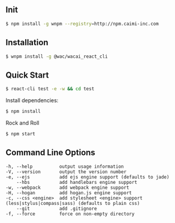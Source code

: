 ## Init 
```sh
$ npm install -g wnpm --registry=http://npm.caimi-inc.com
```


## Installation

```sh
$ wnpm install -g @wac/wacai_react_cli
```

## Quick Start

```bash
$ react-cli test -e -w && cd test
```

Install dependencies:

```bash
$ npm install
```

Rock and Roll

```bash
$ npm start
```

## Command Line Options

    -h, --help          output usage information
    -V, --version       output the version number
    -e, --ejs           add ejs engine support (defaults to jade)
        --hbs           add handlebars engine support
    -w, --webpack       add webpack engine support
    -H, --hogan         add hogan.js engine support
    -c, --css <engine>  add stylesheet <engine> support (less|stylus|compass|sass) (defaults to plain css)
        --git           add .gitignore
    -f, --force         force on non-empty directory
